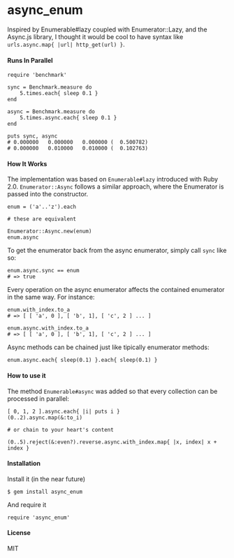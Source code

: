# async\_enum

Inspired by Enumerable#lazy coupled with Enumerator::Lazy, and the Async.js library, I thought it would be cool to have syntax like `urls.async.map{ |url| http_get(url) }`.

#### Runs In Parallel

```
require 'benchmark'

sync = Benchmark.measure do
	5.times.each{ sleep 0.1 }
end

async = Benchmark.measure do
	5.times.async.each{ sleep 0.1 }
end

puts sync, async
# 0.000000   0.000000   0.000000 (  0.500782)
# 0.000000   0.010000   0.010000 (  0.102763)
```

#### How It Works

The implementation was based on `Enumerable#lazy` introduced with Ruby 2.0. `Enumerator::Async` follows a similar approach, where the Enumerator is passed into the constructor. 

```
enum = ('a'..'z').each

# these are equivalent

Enumerator::Async.new(enum)
enum.async
```

To get the enumerator back from the async enumerator, simply call `sync` like so:

```
enum.async.sync == enum
# => true
```

Every operation on the async enumerator affects the contained enumerator in the same way. For instance:

```
enum.with_index.to_a
# => [ [ 'a', 0 ], [ 'b', 1], [ 'c', 2 ] ... ]

enum.async.with_index.to_a
# => [ [ 'a', 0 ], [ 'b', 1], [ 'c', 2 ] ... ]
```

Async methods can be chained just like tipically enumerator methods:

```
enum.async.each{ sleep(0.1) }.each{ sleep(0.1) }
```

#### How to use it

The method `Enumerable#async` was added so that every collection can be processed in parallel:

```
[ 0, 1, 2 ].async.each{ |i| puts i }
(0..2).async.map(&:to_i)

# or chain to your heart's content

(0..5).reject(&:even?).reverse.async.with_index.map{ |x, index| x + index }
```

#### Installation

Install it (in the near future)

`$ gem install async_enum`

And require it

`require 'async_enum'`

#### License

MIT